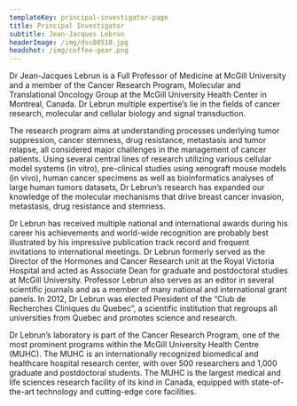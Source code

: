 ```yaml
---
templateKey: principal-investigator-page
title: Principal Investigator
subtitle: Jean-Jacques Lebrun
headerImage: /img/dsc00510.jpg
headshot: /img/coffee-gear.png
---
```

Dr Jean-Jacques Lebrun is a Full Professor of Medicine at McGill University and a member of the Cancer Research Program, Molecular and Translational Oncology Group at the McGill University Health Center in Montreal, Canada. Dr Lebrun multiple expertise’s lie in the fields of cancer research, molecular and cellular biology and signal transduction.

The research program aims at understanding processes underlying tumor suppression, cancer stemness, drug resistance, metastasis and tumor relapse, all considered major challenges in the management of cancer patients. Using several central lines of research utilizing various cellular model systems (in vitro), pre-clinical studies using xenograft mouse models (in vivo), human cancer specimens as well as bioinformatics analyses of large human tumors datasets, Dr Lebrun’s research has expanded our knowledge of the molecular mechanisms that drive breast cancer invasion, metastasis, drug resistance and stemness.

Dr Lebrun has received multiple national and international awards during his career his achievements and world-wide recognition are probably best illustrated by his impressive publication track record and frequent invitations to international meetings. Dr Lebrun formerly served as the Director of the Hormones and Cancer Research unit at the Royal Victoria Hospital and acted as Associate Dean for graduate and postdoctoral studies at McGill University. Professor Lebrun also serves as an editor in several scientific journals and as a member of many national and international grant panels. In 2012, Dr Lebrun was elected President of the “Club de Recherches Cliniques du Quebec”, a scientific institution that regroups all universities from Quebec and promotes science and research.

Dr Lebrun’s laboratory is part of the Cancer Research Program, one of the most prominent programs within the McGill University Health Centre (MUHC). The MUHC is an internationally recognized biomedical and healthcare hospital research center, with over 500 researchers and 1,000 graduate and postdoctoral students. The MUHC is the largest medical and life sciences research facility of its kind in Canada, equipped with state-of-the-art technology and cutting-edge core facilities.

### 

###  

###
